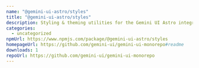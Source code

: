 ```yaml
---
name: "@gemini-ui-astro/styles"
title: "@gemini-ui-astro/styles"
description: Styling & theming utilities for the Gemini UI Astro integration.
categories:
  - uncategorized
npmUrl: https://www.npmjs.com/package/@gemini-ui-astro/styles
homepageUrl: https://github.com/gemini-ui/gemini-ui-monorepo#readme
downloads: 1
repoUrl: https://github.com/gemini-ui/gemini-ui-monorepo
---
```

